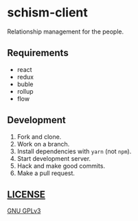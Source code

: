# schism-client

Relationship management for the people.

## Requirements

-   react
-   redux
-   buble
-   rollup
-   flow

## Development

1.  Fork and clone.
1.  Work on a branch.
1.  Install dependencies with `yarn` (not `npm`).
1.  Start development server.
1.  Hack and make good commits.
1.  Make a pull request.

## [LICENSE](LICENSE.md)

[GNU GPLv3](https://www.gnu.org/licenses/gpl-3.0.en.html)
